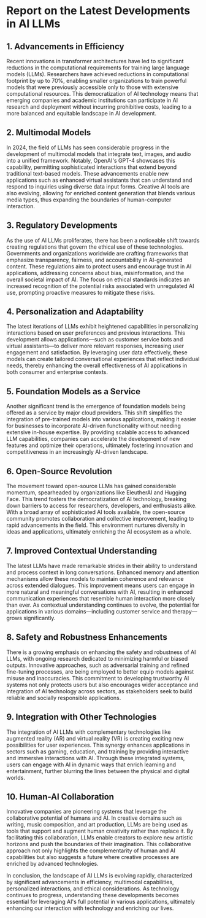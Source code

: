 # Report on the Latest Developments in AI LLMs

## 1. Advancements in Efficiency
Recent innovations in transformer architectures have led to significant reductions in the computational requirements for training large language models (LLMs). Researchers have achieved reductions in computational footprint by up to 70%, enabling smaller organizations to train powerful models that were previously accessible only to those with extensive computational resources. This democratization of AI technology means that emerging companies and academic institutions can participate in AI research and deployment without incurring prohibitive costs, leading to a more balanced and equitable landscape in AI development.

## 2. Multimodal Models
In 2024, the field of LLMs has seen considerable progress in the development of multimodal models that integrate text, images, and audio into a unified framework. Notably, OpenAI's GPT-4 showcases this capability, permitting sophisticated interactions that extend beyond traditional text-based models. These advancements enable new applications such as enhanced virtual assistants that can understand and respond to inquiries using diverse data input forms. Creative AI tools are also evolving, allowing for enriched content generation that blends various media types, thus expanding the boundaries of human-computer interaction.

## 3. Regulatory Developments
As the use of AI LLMs proliferates, there has been a noticeable shift towards creating regulations that govern the ethical use of these technologies. Governments and organizations worldwide are crafting frameworks that emphasize transparency, fairness, and accountability in AI-generated content. These regulations aim to protect users and encourage trust in AI applications, addressing concerns about bias, misinformation, and the overall societal impact of AI. The focus on ethical standards indicates an increased recognition of the potential risks associated with unregulated AI use, prompting proactive measures to mitigate these risks.

## 4. Personalization and Adaptability
The latest iterations of LLMs exhibit heightened capabilities in personalizing interactions based on user preferences and previous interactions. This development allows applications—such as customer service bots and virtual assistants—to deliver more relevant responses, increasing user engagement and satisfaction. By leveraging user data effectively, these models can create tailored conversational experiences that reflect individual needs, thereby enhancing the overall effectiveness of AI applications in both consumer and enterprise contexts.

## 5. Foundation Models as a Service
Another significant trend is the emergence of foundation models being offered as a service by major cloud providers. This shift simplifies the integration of pre-trained models into various applications, making it easier for businesses to incorporate AI-driven functionality without needing extensive in-house expertise. By providing scalable access to advanced LLM capabilities, companies can accelerate the development of new features and optimize their operations, ultimately fostering innovation and competitiveness in an increasingly AI-driven landscape.

## 6. Open-Source Revolution
The movement toward open-source LLMs has gained considerable momentum, spearheaded by organizations like EleutherAI and Hugging Face. This trend fosters the democratization of AI technology, breaking down barriers to access for researchers, developers, and enthusiasts alike. With a broad array of sophisticated AI tools available, the open-source community promotes collaboration and collective improvement, leading to rapid advancements in the field. This environment nurtures diversity in ideas and applications, ultimately enriching the AI ecosystem as a whole.

## 7. Improved Contextual Understanding
The latest LLMs have made remarkable strides in their ability to understand and process context in long conversations. Enhanced memory and attention mechanisms allow these models to maintain coherence and relevance across extended dialogues. This improvement means users can engage in more natural and meaningful conversations with AI, resulting in enhanced communication experiences that resemble human interaction more closely than ever. As contextual understanding continues to evolve, the potential for applications in various domains—including customer service and therapy—grows significantly.

## 8. Safety and Robustness Enhancements
There is a growing emphasis on enhancing the safety and robustness of AI LLMs, with ongoing research dedicated to minimizing harmful or biased outputs. Innovative approaches, such as adversarial training and refined fine-tuning processes, are being employed to better equip models against misuse and inaccuracies. This commitment to developing trustworthy AI systems not only protects users but also encourages wider acceptance and integration of AI technology across sectors, as stakeholders seek to build reliable and socially responsible applications.

## 9. Integration with Other Technologies
The integration of AI LLMs with complementary technologies like augmented reality (AR) and virtual reality (VR) is creating exciting new possibilities for user experiences. This synergy enhances applications in sectors such as gaming, education, and training by providing interactive and immersive interactions with AI. Through these integrated systems, users can engage with AI in dynamic ways that enrich learning and entertainment, further blurring the lines between the physical and digital worlds.

## 10. Human-AI Collaboration
Innovative companies are pioneering systems that leverage the collaborative potential of humans and AI. In creative domains such as writing, music composition, and art production, LLMs are being used as tools that support and augment human creativity rather than replace it. By facilitating this collaboration, LLMs enable creators to explore new artistic horizons and push the boundaries of their imagination. This collaborative approach not only highlights the complementarity of human and AI capabilities but also suggests a future where creative processes are enriched by advanced technologies.

In conclusion, the landscape of AI LLMs is evolving rapidly, characterized by significant advancements in efficiency, multimodal capabilities, personalized interactions, and ethical considerations. As technology continues to progress, understanding these developments becomes essential for leveraging AI's full potential in various applications, ultimately enhancing our interaction with technology and enriching our lives.